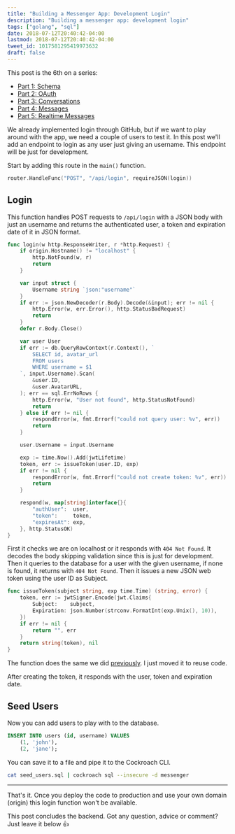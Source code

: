 ```yaml
---
title: "Building a Messenger App: Development Login"
description: "Building a messenger app: development login"
tags: ["golang", "sql"]
date: 2018-07-12T20:40:42-04:00
lastmod: 2018-07-12T20:40:42-04:00
tweet_id: 1017581295419973632
draft: false
---
```


This post is the 6th on a series:

- [Part 1: Schema](/posts/go-messenger-schema/)
- [Part 2: OAuth](/posts/go-messenger-oauth/)
- [Part 3: Conversations](/posts/go-messenger-conversations/)
- [Part 4: Messages](/posts/go-messenger-messages/)
- [Part 5: Realtime Messages](/posts/go-messenger-realtime-messages/)

We already implemented login through GitHub, but if we want to play around with the app, we need a couple of users to test it. In this post we'll add an endpoint to login as any user just giving an username. This endpoint will be just for development.

Start by adding this route in the `main()` function.

```go
router.HandleFunc("POST", "/api/login", requireJSON(login))
```

## Login

This function handles POST requests to `/api/login` with a JSON body with just an username and returns the authenticated user, a token and expiration date of it in JSON format.

```go
func login(w http.ResponseWriter, r *http.Request) {
	if origin.Hostname() != "localhost" {
		http.NotFound(w, r)
		return
	}

	var input struct {
		Username string `json:"username"`
	}
	if err := json.NewDecoder(r.Body).Decode(&input); err != nil {
		http.Error(w, err.Error(), http.StatusBadRequest)
		return
	}
	defer r.Body.Close()

	var user User
	if err := db.QueryRowContext(r.Context(), `
		SELECT id, avatar_url
		FROM users
		WHERE username = $1
	`, input.Username).Scan(
		&user.ID,
		&user.AvatarURL,
	); err == sql.ErrNoRows {
		http.Error(w, "User not found", http.StatusNotFound)
		return
	} else if err != nil {
		respondError(w, fmt.Errorf("could not query user: %v", err))
		return
	}

	user.Username = input.Username

	exp := time.Now().Add(jwtLifetime)
	token, err := issueToken(user.ID, exp)
	if err != nil {
		respondError(w, fmt.Errorf("could not create token: %v", err))
		return
	}

	respond(w, map[string]interface{}{
		"authUser":  user,
		"token":     token,
		"expiresAt": exp,
	}, http.StatusOK)
}
```

First it checks we are on localhost or it responds with `404 Not Found`.
It decodes the body skipping validation since this is just for development. Then it queries to the database for a user with the given username, if none is found, it returns with `404 Not Found`. Then it issues a new JSON web token using the user ID as Subject.

```go
func issueToken(subject string, exp time.Time) (string, error) {
	token, err := jwtSigner.Encode(jwt.Claims{
		Subject:    subject,
		Expiration: json.Number(strconv.FormatInt(exp.Unix(), 10)),
	})
	if err != nil {
		return "", err
	}
	return string(token), nil
}
```

The function does the same we did [previously](/posts/go-messenger-oauth/). I just moved it to reuse code.

After creating the token, it responds with the user, token and expiration date.

## Seed Users

Now you can add users to play with to the database.

```sql
INSERT INTO users (id, username) VALUES
    (1, 'john'),
    (2, 'jane');
```

You can save it to a file and pipe it to the Cockroach CLI.

```bash
cat seed_users.sql | cockroach sql --insecure -d messenger
```
---

That's it. Once you deploy the code to production and use your own domain (origin) this login function won't be available.

This post concludes the backend. Got any question, advice or comment? Just leave it below 👍

